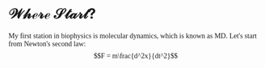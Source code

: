 # $\mathcal{Where\ Start?}$

<font face='Times'>
  
My first station in biophysics is molecular dynamics, which is known as MD. Let's start from Newton's second law:
$$F = m\frac{d^2x}{dt^2}$$
